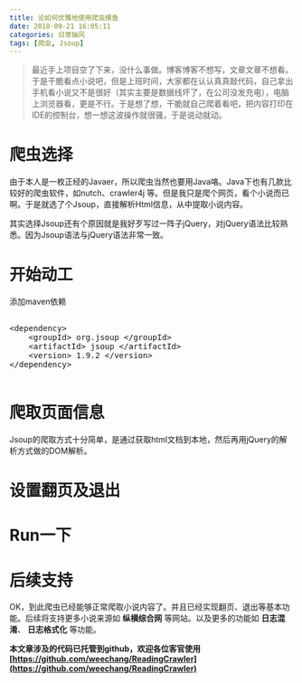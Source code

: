 ```yaml
---
title: 论如何优雅地使用爬虫摸鱼
date: 2018-09-21 16:05:11
categories: 日常抽风
tags: [爬虫, Jsoup]
---
```


>最近手上项目空了下来，没什么事做。博客博客不想写，文章文章不想看。于是干脆看点小说吧，但是上班时间，大家都在认认真真敲代码，自己拿出手机看小说又不是很好（其实主要是数据线坏了，在公司没发充电），电脑上浏览器看，更是不行。于是想了想，干脆就自己爬着看吧，把内容打印在IDE的控制台，想一想这波操作就很骚，于是说动就动。

<!-- more -->

# 爬虫选择

由于本人是一枚正经的Javaer，所以爬虫当然也要用Java咯。Java下也有几款比较好的爬虫软件，如nutch、crawler4j 等。但是我只是爬个网页，看个小说而已啊。于是就选了个Jsoup，直接解析Html信息，从中提取小说内容。

其实选择Jsoup还有个原因就是我好歹写过一阵子jQuery，对jQuery语法比较熟悉。因为Jsoup语法与jQuery语法非常一致。

# 开始动工

添加maven依赖
<pre>

&lt;dependency>
    &lt;groupId> org.jsoup &lt;/groupId>
    &lt;artifactId> jsoup &lt;/artifactId>
    &lt;version> 1.9.2 &lt;/version>
&lt;/dependency>

</pre>
    
# 爬取页面信息

Jsoup的爬取方式十分简单，是通过获取html文档到本地，然后再用jQuery的解析方式做的DOM解析。




# 设置翻页及退出



# Run一下



# 后续支持

OK，到此爬虫已经能够正常爬取小说内容了。并且已经实现翻页、退出等基本功能。后续将支持更多小说来源如 **纵横综合网** 等网站。以及更多的功能如 **日志混淆**、 **日志格式化** 等功能。

**本文章涉及的代码已托管到github，欢迎各位客官使用[https://github.com/weechang/ReadingCrawler](https://github.com/weechang/ReadingCrawler)**